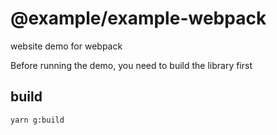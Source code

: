 # @example/example-webpack

website demo for webpack

Before running the demo, you need to build the library first

## build

```bash
yarn g:build
```
